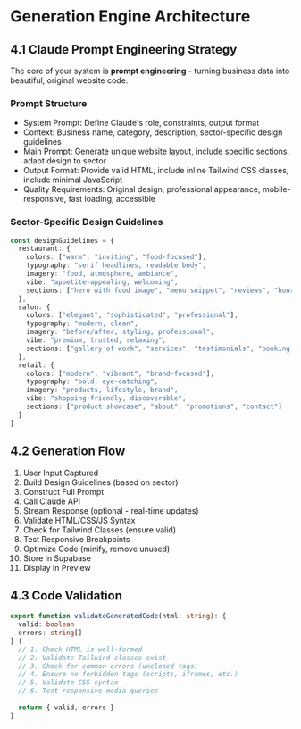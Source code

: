 # Generation Engine Architecture

## 4.1 Claude Prompt Engineering Strategy

The core of your system is **prompt engineering** - turning business data into beautiful, original website code.

### Prompt Structure

- System Prompt: Define Claude's role, constraints, output format
- Context: Business name, category, description, sector-specific design guidelines
- Main Prompt: Generate unique website layout, include specific sections, adapt design to sector
- Output Format: Provide valid HTML, include inline Tailwind CSS classes, include minimal JavaScript
- Quality Requirements: Original design, professional appearance, mobile-responsive, fast loading, accessible

### Sector-Specific Design Guidelines

```typescript
const designGuidelines = {
  restaurant: {
    colors: ["warm", "inviting", "food-focused"],
    typography: "serif headlines, readable body",
    imagery: "food, atmosphere, ambiance",
    vibe: "appetite-appealing, welcoming",
    sections: ["hero with food image", "menu snippet", "reviews", "hours/location"]
  },
  salon: {
    colors: ["elegant", "sophisticated", "professional"],
    typography: "modern, clean",
    imagery: "before/after, styling, professional",
    vibe: "premium, trusted, relaxing",
    sections: ["gallery of work", "services", "testimonials", "booking CTA"]
  },
  retail: {
    colors: ["modern", "vibrant", "brand-focused"],
    typography: "bold, eye-catching",
    imagery: "products, lifestyle, brand",
    vibe: "shopping-friendly, discoverable",
    sections: ["product showcase", "about", "promotions", "contact"]
  }
}
```

## 4.2 Generation Flow

1. User Input Captured
2. Build Design Guidelines (based on sector)
3. Construct Full Prompt
4. Call Claude API
5. Stream Response (optional - real-time updates)
6. Validate HTML/CSS/JS Syntax
7. Check for Tailwind Classes (ensure valid)
8. Test Responsive Breakpoints
9. Optimize Code (minify, remove unused)
10. Store in Supabase
11. Display in Preview

## 4.3 Code Validation

```typescript
export function validateGeneratedCode(html: string): {
  valid: boolean
  errors: string[]
} {
  // 1. Check HTML is well-formed
  // 2. Validate Tailwind classes exist
  // 3. Check for common errors (unclosed tags)
  // 4. Ensure no forbidden tags (scripts, iframes, etc.)
  // 5. Validate CSS syntax
  // 6. Test responsive media queries
  
  return { valid, errors }
}
```

